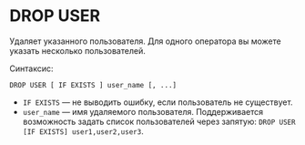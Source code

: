# DROP USER

Удаляет указанного пользователя. Для одного оператора вы можете указать несколько пользователей.

Синтаксис:

```yql
DROP USER [ IF EXISTS ] user_name [, ...]
```

* `IF EXISTS` — не выводить ошибку, если пользователь не существует.
* `user_name` — имя удаляемого пользователя. Поддерживается
возможность задать список пользователей через запятую: `DROP USER [IF EXISTS] user1,user2,user3`.
